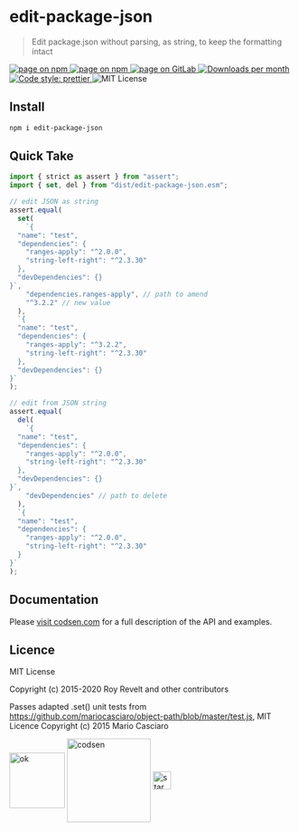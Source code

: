 # edit-package-json

> Edit package.json without parsing, as string, to keep the formatting intact

<div class="package-badges">
  <a href="https://www.npmjs.com/package/edit-package-json" rel="nofollow noreferrer noopener">
    <img src="https://img.shields.io/badge/-npm-blue?style=flat-square" alt="page on npm">
  </a>
  <a href="https://codsen.com/os/edit-package-json" rel="nofollow noreferrer noopener">
    <img src="https://img.shields.io/badge/-Codsen-blue?style=flat-square" alt="page on npm">
  </a>
  <a href="https://gitlab.com/codsen/codsen/tree/master/packages/edit-package-json" rel="nofollow noreferrer noopener">
    <img src="https://img.shields.io/badge/-GitLab-blue?style=flat-square" alt="page on GitLab">
  </a>
  <a href="https://npmcharts.com/compare/edit-package-json?interval=30" rel="nofollow noreferrer noopener" target="_blank">
    <img src="https://img.shields.io/npm/dm/edit-package-json.svg?style=flat-square" alt="Downloads per month">
  </a>
  <a href="https://prettier.io" rel="nofollow noreferrer noopener" target="_blank">
    <img src="https://img.shields.io/badge/code_style-prettier-brightgreen.svg?style=flat-square" alt="Code style: prettier">
  </a>
  <img src="https://img.shields.io/badge/licence-MIT-brightgreen.svg?style=flat-square" alt="MIT License">
</div>

## Install

```bash
npm i edit-package-json
```

## Quick Take

```js
import { strict as assert } from "assert";
import { set, del } from "dist/edit-package-json.esm";

// edit JSON as string
assert.equal(
  set(
    `{
  "name": "test",
  "dependencies": {
    "ranges-apply": "^2.0.0",
    "string-left-right": "^2.3.30"
  },
  "devDependencies": {}
}`,
    "dependencies.ranges-apply", // path to amend
    "^3.2.2" // new value
  ),
  `{
  "name": "test",
  "dependencies": {
    "ranges-apply": "^3.2.2",
    "string-left-right": "^2.3.30"
  },
  "devDependencies": {}
}`
);

// edit from JSON string
assert.equal(
  del(
    `{
  "name": "test",
  "dependencies": {
    "ranges-apply": "^2.0.0",
    "string-left-right": "^2.3.30"
  },
  "devDependencies": {}
}`,
    "devDependencies" // path to delete
  ),
  `{
  "name": "test",
  "dependencies": {
    "ranges-apply": "^2.0.0",
    "string-left-right": "^2.3.30"
  }
}`
);
```

## Documentation

Please [visit codsen.com](https://codsen.com/os/edit-package-json/) for a full description of the API and examples.

## Licence

MIT License

Copyright (c) 2015-2020 Roy Revelt and other contributors

Passes adapted .set() unit tests from https://github.com/mariocasciaro/object-path/blob/master/test.js, MIT Licence Copyright (c) 2015 Mario Casciaro

<img src="https://codsen.com/images/png-codsen-ok.png" width="98" alt="ok" align="center"> <img src="https://codsen.com/images/png-codsen-1.png" width="148" alt="codsen" align="center"> <img src="https://codsen.com/images/png-codsen-star-small.png" width="32" alt="star" align="center">
